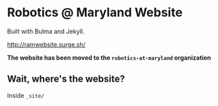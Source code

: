 # Robotics @ Maryland Website

Built with Bulma and Jekyll.

http://ramwebsite.surge.sh/

**The website has been moved to the `robotics-at-maryland` organization**

## Wait, where's the website?

Inside `_site/`
